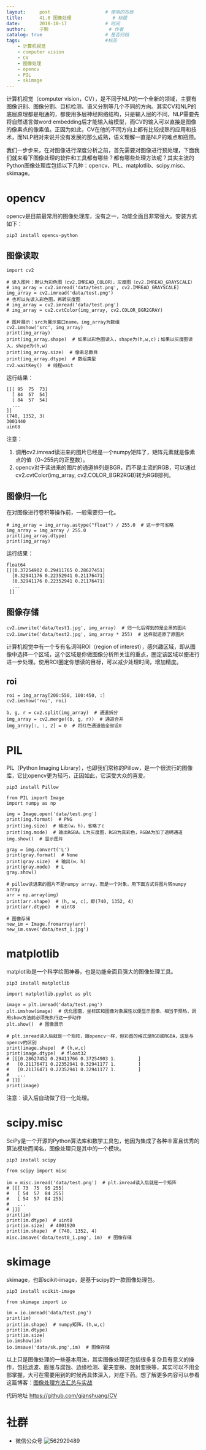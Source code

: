```yaml
---
layout:     post   				    # 使用的布局
title:      41.0 图像处理				# 标题 
date:       2018-10-17 				# 时间
author:     子颢 						# 作者
catalog: true 						# 是否归档
tags:								#标签
    - 计算机视觉
    - computer vision
    - CV
    - 图像处理
    - opencv
    - PIL
    - skimage
---
```


计算机视觉（computer vision，CV），是不同于NLP的一个全新的领域，主要有图像识别、图像分割、目标检测、语义分割等几个不同的方向。其实CV和NLP的底层原理都是相通的，都使用多层神经网络结构，只是输入层的不同，NLP需要先将自然语言做word embedding后才能输入给模型，而CV的输入可以直接是图像的像素点的像素值。正因为如此，CV在他的不同方向上都有比较成熟的应用和技术，而NLP相对来说并没有发展的那么成熟，语义理解一直是NLP的难点和瓶颈。

我们一步步来，在对图像进行深度分析之前，首先需要对图像进行预处理，下面我们就来看下图像处理的软件和工具都有哪些？都有哪些处理方法呢？其实主流的Python图像处理库包括以下几种：opencv、PIL、matplotlib、scipy.misc、skimage。

# opencv

opencv是目前最常用的图像处理库，没有之一，功能全面且非常强大。安装方式如下：
```
pip3 install opencv-python
```

## 图像读取

```
import cv2

# 读入图片：默认为彩色图（cv2.IMREAD_COLOR），灰度图（cv2.IMREAD_GRAYSCALE）
# img_array = cv2.imread('data/test.png', cv2.IMREAD_GRAYSCALE)
img_array = cv2.imread('data/test.png')
# 也可以先读入彩色图，再转灰度图
# img_array = cv2.imread('data/test.png')
# img_array = cv2.cvtColor(img_array, cv2.COLOR_BGR2GRAY)

# 图片展示：src为展示窗口name，img_array为数组
cv2.imshow('src', img_array)
print(img_array)
print(img_array.shape)  # 如果以彩色图读入，shape为(h,w,c)；如果以灰度图读入，shape为(h,w)
print(img_array.size)  # 像素总数目
print(img_array.dtype)  # 数组类型
cv2.waitKey()  # 线程wait
```
运行结果：
```
[[[ 95  75  73]
  [ 84  57  54]
  [ 84  57  54]
  ...
]]
(740, 1352, 3)
3001440
uint8
```
注意：
1. 调用cv2.imread读进来的图片已经是一个numpy矩阵了，矩阵元素就是像素点的值（0~255内的正整数）。
2. opencv对于读进来的图片的通道排列是BGR，而不是主流的RGB，可以通过cv2.cvtColor(img_array, cv2.COLOR_BGR2RGB)转为RGB排列。

## 图像归一化

在对图像进行卷积等操作前，一般需要归一化。
```
# img_array = img_array.astype("float") / 255.0  # 这一步可省略
img_array = img_array / 255.0
print(img_array.dtype)
print(img_array)
```
运行结果：
```
float64
[[[0.37254902 0.29411765 0.28627451]
  [0.32941176 0.22352941 0.21176471]
  [0.32941176 0.22352941 0.21176471]
  ...
 ]]
```

## 图像存储

```
cv2.imwrite('data/test1.jpg', img_array)  # 归一化后得到的是全黑的图片
cv2.imwrite('data/test2.jpg', img_array * 255)  # 这样就还原了原图片
```

计算机视觉中有一个专有名词叫ROI（region of interest），感兴趣区域，即从图像中选择一个区域，这个区域是你做图像分析所关注的重点，圈定该区域以便进行进一步处理。使用ROI圈定你想读的目标，可以减少处理时间，增加精度。

## roi

```
roi = img_array[200:550, 100:450, :]
cv2.imshow('roi', roi)

b, g, r = cv2.split(img_array)  # 通道拆分
img_array = cv2.merge((b, g, r))  # 通道合并
img_array[:, :, 2] = 0  # 将红色通道值全部设0
```

# PIL

PIL（Python Imaging Library），也即我们常称的Pillow，是一个很流行的图像库，它比opencv更为轻巧，正因如此，它深受大众的喜爱。
```
pip3 install Pillow
```
```
from PIL import Image
import numpy as np

img = Image.open('data/test.png')
print(img.format)  # PNG
print(img.size)  # 输出(w，h)，省略了c
print(img.mode)  # 输出RGBA。L为灰度图，RGB为真彩色，RGBA为加了透明通道
img.show()  # 显示图片

gray = img.convert('L')
print(gray.format)  # None
print(gray.size)  # 输出(w，h)
print(gray.mode)  # L
gray.show()

# pillow读进来的图片不是numpy array，而是一个对象，用下面方式将图片转numpy array
arr = np.array(img)
print(arr.shape)  # (h, w, c)，即(740, 1352, 4)
print(arr.dtype)  # uint8

# 图像存储
new_im = Image.fromarray(arr)
new_im.save('data/test_1.jpg')
```

# matplotlib

matplotlib是一个科学绘图神器，也是功能全面且强大的图像处理工具。
```
pip3 install matplotlib
```
```
import matplotlib.pyplot as plt

image = plt.imread('data/test.png')
plt.imshow(image)  # 优化图窗、坐标区和图像对象属性以便显示图像，相当于预热，调用show方法前必须先执行这一步动作
plt.show()  # 图像展示

# plt.imread读入后就是一个矩阵，跟opencv一样，但彩图的格式是RGB或RGBA，这是与opencv的区别
print(image.shape)  # (h,w,c)
print(image.dtype)  # float32
# [[[0.28627452 0.29411766 0.37254903 1.        ]
#   [0.21176471 0.22352941 0.32941177 1.        ]
#   [0.21176471 0.22352941 0.32941177 1.        ]
#   ...
# ]]]
print(image)
```
注意：读入后自动做了归一化处理。

# scipy.misc

SciPy是一个开源的Python算法库和数学工具包，他因为集成了各种丰富且优秀的算法模块而闻名，图像处理只是其中的一个模块。
```
pip3 install scipy
```
```
from scipy import misc

im = misc.imread('data/test.png')  # plt.imread读入后就是一个矩阵
# [[[ 73  75  95 255]
#   [ 54  57  84 255]
#   [ 54  57  84 255]
#   ...
# ]]]
print(im)
print(im.dtype)  # uint8
print(im.size)  # 4001920
print(im.shape)  # (740, 1352, 4)
misc.imsave('data/test0_1.png', im)  # 图像存储
```

# skimage

skimage，也即scikit-image，是基于scipy的一款图像处理包。
```
pip3 install scikit-image
```
```
from skimage import io

im = io.imread('data/test.png')
print(im)
print(im.shape)  # numpy矩阵，(h,w,c)
print(im.dtype)
print(im.size)
io.imshow(im)
io.imsave('data/sk.png',im)  # 图像存储
```

以上只是图像处理的一些基本用法，其实图像处理还包括很多复杂且有意义的操作，包括滤波、膨胀与腐蚀、边缘检测、霍夫变换、放射变换等，其实可以不用全部掌握，大可在需要用到的时候再具体深入，对症下药。想了解更多内容可以参看这篇博客：<a href="https://www.cnblogs.com/skyfsm/default.html?page=5" target="_blank">图像处理方法汇总与实战</a>

代码地址 <a href="https://github.com/qianshuang/CV" target="_blank">https://github.com/qianshuang/CV</a>

# 社群

- 微信公众号
	![562929489](/img/wxgzh_ewm.png)